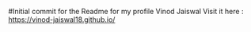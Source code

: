 #Initial commit for the Readme for my profile
Vinod Jaiswal
Visit it here : https://vinod-jaiswal18.github.io/